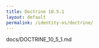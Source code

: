 ```yaml
---
title: Doctrine 10.5.1
layout: default
permalink: /identity-os/doctrine/
---
```

docs/DOCTRINE_10_5_1.md
